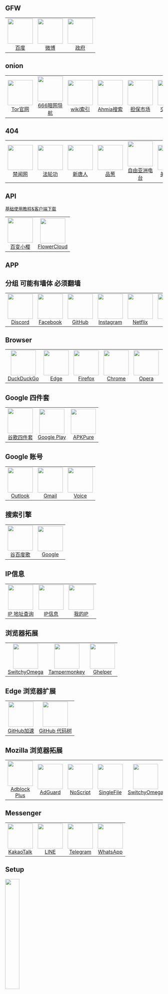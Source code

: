 
## GFW

<table>
  <tr>
    <td style="text-align: center;">
      <a href="https://www.baidu.com/">
        <img src="https://raw.githubusercontent.com/jarocheng0123/beginner_guide/refs/heads/main/png/GFW/baidu.png" width="80">
        <br>
        <span>百度</span>
      </a>
    </td>
    <td style="text-align: center;">
      <a href="https://weibo.com/">
        <img src="https://raw.githubusercontent.com/jarocheng0123/beginner_guide/refs/heads/main/png/GFW/weibo.png" width="80">
        <br>
        <span>微博</span>
      </a>
    </td>
    <td style="text-align: center;">
      <a href="https://www.gov.cn/">
        <img src="https://raw.githubusercontent.com/jarocheng0123/beginner_guide/refs/heads/main/png/GFW/China.png" width="80">
        <br>
        <span>政府</span>
      </a>
    </td>
  </tr>
</table>

## onion

<table>
  <tr>
    <td style="text-align: center;">
      <a href="http://rzuwtpc4wb3xdzrj3yeajsvm3fkq4vbeubm2tdxaqruzzzgs5dwemlad.onion/zh-CN/tbb/">
        <img src="https://raw.githubusercontent.com/jarocheng0123/beginner_guide/refs/heads/main/png/onion/tor.png" width="80">
        <br>
        <span>Tor官网</span>
      </a>
    </td>
    <td style="text-align: center;">
      <a href="http://666666666tjjjeweu5iikuj7hkpke5phvdylcless7g4dn6vma2xxcad.onion/">
        <img src="https://raw.githubusercontent.com/jarocheng0123/beginner_guide/refs/heads/main/png/onion/666.png" width="80">
        <br>
        <span>666暗网导航</span>
      </a>
    </td>
    <td style="text-align: center;">
      <a href="http://zqktlwiuavvvqqt4ybvgvi7tyo4hjl5xgfuvpdf6otjiycgwqbym2qad.onion/wiki/index.php/Main_Page">
        <img src="https://raw.githubusercontent.com/jarocheng0123/beginner_guide/refs/heads/main/png/onion/wiki.png" width="80">
        <br>
        <span>wiki索引</span>
      </a>
    </td>
    <td style="text-align: center;">
      <a href="http://juhanurmihxlp77nkq76byazcldy2hlmovfu2epvl5ankdibsot4csyd.onion/">
        <img src="https://raw.githubusercontent.com/jarocheng0123/beginner_guide/refs/heads/main/png/onion/Ahmia.png" width="80">
        <br>
        <span>Ahmia搜索</span>
      </a>
    </td>
    <td style="text-align: center;">
      <a href="http://ttal7aftgb3sytd56io54sxzmdbg26qa3mkiym326xjathybwvj6ucqd.onion/">
        <img src="https://raw.githubusercontent.com/jarocheng0123/beginner_guide/refs/heads/main/png/onion/ttal7.png" width="80">
        <br>
        <span>担保市场</span>
      </a>
    </td>
    <td style="text-align: center;">
      <a href="http://xxxxxxxxxs6qbnahsbvxbghsnqh4rj6whbyblqtnmetf7vell2fmxmad.onion/">
        <img src="https://raw.githubusercontent.com/jarocheng0123/beginner_guide/refs/heads/main/png/onion/xxxxx.png" width="80">
        <br>
        <span>交易市场</span>
      </a>
    </td>
    <td style="text-align: center;">
      <a href="http://weapon5dj7fwz2zaqa22fqeaqrauclim5kfvecegphrvxeywxoa3wuid.onion/shop.php">
        <img src="https://raw.githubusercontent.com/jarocheng0123/beginner_guide/refs/heads/main/png/onion/Black Market.png" width="80">
        <br>
        <span>出售武器</span>
      </a>
    </td>
  </tr>
</table>


## 404

<table>
  <tr>
    <td style="text-align: center;">
      <a href="http://www.bannedbook.org">
        <img src="https://raw.githubusercontent.com/jarocheng0123/beginner_guide/refs/heads/main/png/404/bannedbook.png" width="80">
        <br>
        <span>禁闻网</span>
      </a>
    </td>
    <td style="text-align: center;">
      <a href="https://www.falundafa.org/">
        <img src="https://raw.githubusercontent.com/jarocheng0123/beginner_guide/refs/heads/main/png/404/falundafa.png" width="80">
        <br>
        <span>法轮功</span>
      </a>
    </td>
    <td style="text-align: center;">
      <a href="https://www.ntdtv.com/gb/">
        <img src="https://raw.githubusercontent.com/jarocheng0123/beginner_guide/refs/heads/main/png/404/ntdtv.png" width="80">
        <br>
        <span>新唐人</span>
      </a>
    </td>
    <td style="text-align: center;">
      <a href="https://pincong.rocks/">
        <img src="https://raw.githubusercontent.com/jarocheng0123/beginner_guide/refs/heads/main/png/404/pincong.png" width="80">
        <br>
        <span>品葱</span>
      </a>
    </td>
    <td style="text-align: center;">
      <a href="http://www.rfa.org/mandarin/">
        <img src="https://raw.githubusercontent.com/jarocheng0123/beginner_guide/refs/heads/main/png/404/rfa.png" width="80">
        <br>
        <span>自由亚洲电台</span>
      </a>
    </td>
    <td style="text-align: center;">
      <a href="http://www.voachinese.com/">
        <img src="https://raw.githubusercontent.com/jarocheng0123/beginner_guide/refs/heads/main/png/404/voachinese.png" width="80">
        <br>
        <span>美国之音</span>
      </a>
    </td>
  </tr>
</table>


## API

[基础使用教程&客户端下载](https://help.huacloud.dev/)

<table>
  <tr>
    <td style="text-align: center;">
      <a href="https://bbxy88.com/">
        <img src="https://raw.githubusercontent.com/jarocheng0123/beginner_guide/refs/heads/main/png/API/bbxy.png" width="80">
        <br>
        <span>百变小樱</span>
      </a>
    </td>
    <td style="text-align: center;">
      <a href="https://flowercloud.net/clientarea.php">
        <img src="https://raw.githubusercontent.com/jarocheng0123/beginner_guide/refs/heads/main/png/API/FlowerCloud.png" width="80">
        <br>
        <span>FlowerCloud</span>
      </a>
    </td>
  </tr>
</table>


## APP
## 分组 可能有墙体 必须翻墙

<table>
  <tr>
    <td style="text-align: center;">
      <a href="https://discord.com/">
        <img src="https://raw.githubusercontent.com/jarocheng0123/beginner_guide/refs/heads/main/png/APP/Discord.png" width="80">
        <br>
        <span>Discord</span>
      </a>
    </td>
    <td style="text-align: center;">
      <a href="https://www.facebook.com/">
        <img src="https://raw.githubusercontent.com/jarocheng0123/beginner_guide/refs/heads/main/png/APP/Facebook.png" width="80">
        <br>
        <span>Facebook</span>
      </a>
    </td>
    <td style="text-align: center;">
      <a href="https://github.com/">
        <img src="https://raw.githubusercontent.com/jarocheng0123/beginner_guide/refs/heads/main/png/APP/GitHub.png" width="80">
        <br>
        <span>GitHub</span>
      </a>
    </td>
    <td style="text-align: center;">
      <a href="https://www.instagram.com/">
        <img src="https://raw.githubusercontent.com/jarocheng0123/beginner_guide/refs/heads/main/png/APP/Instagram.png" width="80">
        <br>
        <span>Instagram</span>
      </a>
    </td>
    <td style="text-align: center;">
      <a href="https://www.netflix.com/">
        <img src="https://raw.githubusercontent.com/jarocheng0123/beginner_guide/refs/heads/main/png/APP/Netflix.png" width="80">
        <br>
        <span>Netflix</span>
      </a>
    </td>
    <td style="text-align: center;">
      <a href="https://www.reddit.com/">
        <img src="https://raw.githubusercontent.com/jarocheng0123/beginner_guide/refs/heads/main/png/APP/Reddit.png" width="80">
        <br>
        <span>Reddit</span>
      </a>
    </td>
    <td style="text-align: center;">
      <a href="https://open.spotify.com/">
        <img src="https://raw.githubusercontent.com/jarocheng0123/beginner_guide/refs/heads/main/png/APP/Spotify.png" width="80">
        <br>
        <span>Spotify</span>
      </a>
    </td>
    <td style="text-align: center;">
      <a href="https://store.steampowered.com/">
        <img src="https://raw.githubusercontent.com/jarocheng0123/beginner_guide/refs/heads/main/png/APP/Steam.png" width="80">
        <br>
        <span>Steam</span>
      </a>
    </td>
    <td style="text-align: center;">
      <a href="https://www.threads.net/">
        <img src="https://raw.githubusercontent.com/jarocheng0123/beginner_guide/refs/heads/main/png/APP/Threads.png" width="80">
        <br>
        <span>Threads</span>
      </a>
    </td>
    <td style="text-align: center;">
      <a href="https://www.tiktok.com/">
        <img src="https://raw.githubusercontent.com/jarocheng0123/beginner_guide/refs/heads/main/png/APP/TikTok.png" width="80">
        <br>
        <span>TikTok</span>
      </a>
    </td>
    <td style="text-align: center;">
      <a href="https://www.tumblr.com/">
        <img src="https://raw.githubusercontent.com/jarocheng0123/beginner_guide/refs/heads/main/png/APP/Tumblr.png" width="80">
        <br>
        <span>Tumblr</span>
      </a>
    </td>
    <td style="text-align: center;">
      <a href="https://www.wikipedia.org/">
        <img src="https://raw.githubusercontent.com/jarocheng0123/beginner_guide/refs/heads/main/png/APP/wikipedia.png" width="80">
        <br>
        <span>wikipedia</span>
      </a>
    </td>
    <td style="text-align: center;">
      <a href="https://x.com/">
        <img src="https://raw.githubusercontent.com/jarocheng0123/beginner_guide/refs/heads/main/png/APP/X.png" width="80">
        <br>
        <span>X</span>
      </a>
    </td>
    <td style="text-align: center;">
      <a href="https://www.youtube.com/">
        <img src="https://raw.githubusercontent.com/jarocheng0123/beginner_guide/refs/heads/main/png/APP/YouTube.png" width="80">
        <br>
        <span>YouTube</span>
      </a>
    </td>
  </tr>
</table>


## Browser

<table>
  <tr>
    <td style="text-align: center;">
      <a href="https://duckduckgo.com/">
        <img src="https://raw.githubusercontent.com/jarocheng0123/beginner_guide/refs/heads/main/png/Browser/DuckDuckGo.png" width="80">
        <br>
        <span>DuckDuckGo</span>
      </a>
    </td>
    <td style="text-align: center;">
      <a href="https://www.microsoft.com/zh-cn/edge/download?msockid=2bccb834f9b96a300c2fade5f8946b7e&form=MA13FJ">
        <img src="https://raw.githubusercontent.com/jarocheng0123/beginner_guide/refs/heads/main/png/Browser/Edge.png" width="80">
        <br>
        <span>Edge</span>
      </a>
    </td>
    <td style="text-align: center;">
      <a href="https://www.mozilla.org/zh-CN/firefox/all/desktop-release/">
        <img src="https://raw.githubusercontent.com/jarocheng0123/beginner_guide/refs/heads/main/png/Browser/Firefox.png" width="80">
        <br>
        <span>Firefox</span>
      </a>
    </td>
    <td style="text-align: center;">
      <a href="https://www.google.com/chrome/">
        <img src="https://raw.githubusercontent.com/jarocheng0123/beginner_guide/refs/heads/main/png/Browser/GoogleChrome.png" width="80">
        <br>
        <span>Chrome</span>
      </a>
    </td>
    <td style="text-align: center;">
      <a href="https://www.opera.com/zh-cn">
        <img src="https://raw.githubusercontent.com/jarocheng0123/beginner_guide/refs/heads/main/png/Browser/Opera.png" width="80">
        <br>
        <span>Opera</span>
      </a>
    </td>
    <td style="text-align: center;">
      <a href="https://www.torproject.org/zh-CN/download/">
        <img src="https://raw.githubusercontent.com/jarocheng0123/beginner_guide/refs/heads/main/png/Browser/TorBrowser.png" width="80">
        <br>
        <span>TorBrowser</span>
      </a>
    </td>
  </tr>
</table>

## Google 四件套

<table>
  <tr>
    <td style="text-align: center;">
      <a href="https://www.ourplay.net/">
        <img src="https://raw.githubusercontent.com/jarocheng0123/beginner_guide/refs/heads/main/png/Google/OurPlay.png" width="80">
        <br>
        <span>谷歌四件套</span>
      </a>
    </td>
    <td style="text-align: center;">
      <a href="https://play.google.com/store/games">
        <img src="https://raw.githubusercontent.com/jarocheng0123/beginner_guide/refs/heads/main/png/Google/GooglePlay.png" width="80">
        <br>
        <span>Google Play</span>
      </a>
    </td>
    <td style="text-align: center;">
      <a href="https://apkpure.com/cn/">
        <img src="https://raw.githubusercontent.com/jarocheng0123/beginner_guide/refs/heads/main/png/Google/APKPure.png" width="80">
        <br>
        <span>APKPure</span>
      </a>
    </td>
  </tr>
</table>

## Google 账号

<table>
  <tr>
    <td style="text-align: center;">
      <a href="https://www.microsoft.com/zh-cn/microsoft-365/outlook/email-and-calendar-software-microsoft-outlook">
        <img src="https://raw.githubusercontent.com/jarocheng0123/beginner_guide/refs/heads/main/png/Google/Outlook.png" width="80">
        <br>
        <span>Outlook</span>
      </a>
    </td>
    <td style="text-align: center;">
      <a href="https://workspace.google.com/intl/zh-CN/gmail/">
        <img src="https://raw.githubusercontent.com/jarocheng0123/beginner_guide/refs/heads/main/png/Google/Gmail.png" width="80">
        <br>
        <span>Gmail</span>
      </a>
    </td>
    <td style="text-align: center;">
      <a href="https://voice.google.com/about">
        <img src="https://raw.githubusercontent.com/jarocheng0123/beginner_guide/refs/heads/main/png/Google/voice.png" width="80">
        <br>
        <span>Voice</span>
      </a>
    </td>
  </tr>
</table>


## 搜索引擎

<table>
  <tr>
    <td style="text-align: center;">
      <a href="https://www.gobaidugle.com/">
        <img src="https://raw.githubusercontent.com/jarocheng0123/beginner_guide/refs/heads/main/png/IP/gobaidugle.png" width="80">
        <br>
        <span>谷百度歌</span>
      </a>
    </td>
    <td style="text-align: center;">
      <a href="https://www.google.com/">
        <img src="https://raw.githubusercontent.com/jarocheng0123/beginner_guide/refs/heads/main/png/Google/Google.png" width="80">
        <br>
        <span>Google</span>
      </a>
    </td>
  </tr>
</table>

## IP信息

<table>
  <tr>
    <td style="text-align: center;">
      <a href="https://www.browserscan.net/zh/ipcheck">
        <img src="https://raw.githubusercontent.com/jarocheng0123/beginner_guide/refs/heads/main/png/IP/BrowserScan.png" width="80">
        <br>
        <span>IP 地址查询</span>
      </a>
    </td>
    <td style="text-align: center;">
      <a href="https://iplark.com/">
        <img src="https://raw.githubusercontent.com/jarocheng0123/beginner_guide/refs/heads/main/png/IP/iplark.png" width="80">
        <br>
        <span>IP信息</span>
      </a>
    </td>
    <td style="text-align: center;">
      <a href="https://whoer.com/zh/">
        <img src="https://raw.githubusercontent.com/jarocheng0123/beginner_guide/refs/heads/main/png/IP/WHOER.png" width="80">
        <br>
        <span>我的IP</span>
      </a>
    </td>
  </tr>
</table>

## 浏览器拓展

<table>
  <tr>
    <td style="text-align: center;">
      <a href="https://github.com/FelisCatus/SwitchyOmega/releases">
        <img src="https://raw.githubusercontent.com/jarocheng0123/beginner_guide/refs/heads/main/png/JSON/SwitchyOmega.png" width="80">
        <br>
        <span>SwitchyOmega</span>
      </a>
    </td>
    <td style="text-align: center;">
      <a href="https://greasyfork.org/zh-CN">
        <img src="https://raw.githubusercontent.com/jarocheng0123/beginner_guide/refs/heads/main/png/JSON/Tampermonkey.png" width="80">
        <br>
        <span>Tampermonkey</span>
      </a>
    </td>
    <td style="text-align: center;">
      <a href="https://ghelper.net/">
        <img src="https://raw.githubusercontent.com/jarocheng0123/beginner_guide/refs/heads/main/png/JSON/Ghelper.png" width="80">
        <br>
        <span>Ghelper</span>
      </a>
    </td>
  </tr>
</table>





## Edge 浏览器扩展

<table>
  <tr>
    <td style="text-align: center;">
      <a href="https://microsoftedge.microsoft.com/addons/detail/github%E5%8A%A0%E9%80%9F/alhnbdjjbokpmilgemopoomnldpejihb">
        <img src="https://raw.githubusercontent.com/jarocheng0123/beginner_guide/refs/heads/main/png/JSON/GitHub加速.png" width="80">
        <br>
        <span>GitHub加速</span>
      </a>
    </td>
    <td style="text-align: center;">
      <a href="https://microsoftedge.microsoft.com/addons/detail/octotree-github-code-tr/joagmknfcgpikbadjkaikmnhpjadihjg?refid=bingshortanswersdownload">
        <img src="https://raw.githubusercontent.com/jarocheng0123/beginner_guide/refs/heads/main/png/JSON/Octotree - GitHub code tree.png" width="80">
        <br>
        <span> GitHub 代码树</span>
      </a>
    </td>
  </tr>
</table>


## Mozilla 浏览器拓展

<table>
  <tr>
    <td style="text-align: center;">
      <a href="https://addons.mozilla.org/zh-CN/firefox/addon/adblock-plus/?utm_source=addons.mozilla.org&utm_medium=referral&utm_content=search">
        <img src="https://raw.githubusercontent.com/jarocheng0123/beginner_guide/refs/heads/main/png/JSON/Adblock Plus.png" width="80">
        <br>
        <span>Adblock Plus</span>
      </a>
    </td>
    <td style="text-align: center;">
      <a href="https://addons.mozilla.org/zh-CN/firefox/addon/adguard-adblocker/?utm_source=addons.mozilla.org&utm_medium=referral&utm_content=featured">
        <img src="https://raw.githubusercontent.com/jarocheng0123/beginner_guide/refs/heads/main/png/JSON/AdGuard AdBlocker.png" width="80">
        <br>
        <span>AdGuard</span>
      </a>
    </td>
    <td style="text-align: center;">
      <a href="https://addons.mozilla.org/zh-CN/firefox/addon/noscript/?utm_source=addons.mozilla.org&utm_medium=referral&utm_content=featured">
        <img src="https://raw.githubusercontent.com/jarocheng0123/beginner_guide/refs/heads/main/png/JSON/NoScript.png" width="80">
        <br>
        <span>NoScript</span>
      </a>
    </td>
    <td style="text-align: center;">
      <a href="https://addons.mozilla.org/zh-CN/firefox/addon/single-file/?utm_source=addons.mozilla.org&utm_medium=referral&utm_content=featured">
        <img src="https://raw.githubusercontent.com/jarocheng0123/beginner_guide/refs/heads/main/png/JSON/SingleFile.png" width="80">
        <br>
        <span>SingleFile</span>
      </a>
    </td>
    <td style="text-align: center;">
      <a href="https://addons.mozilla.org/en-US/firefox/addon/switchyomega/">
        <img src="https://raw.githubusercontent.com/jarocheng0123/beginner_guide/refs/heads/main/png/JSON/SwitchyOmega.png" width="80">
        <br>
        <span>SwitchyOmega</span>
      </a>
    </td>
    <td style="text-align: center;">
      <a href="https://addons.mozilla.org/zh-CN/firefox/addon/tampermonkey/?utm_source=addons.mozilla.org&utm_medium=referral&utm_content=search">
        <img src="https://raw.githubusercontent.com/jarocheng0123/beginner_guide/refs/heads/main/png/JSON/Tampermonkey.png" width="80">
        <br>
        <span>Tampermonkey</span>
      </a>
    </td>
    <td style="text-align: center;">
      <a href="https://addons.mozilla.org/zh-CN/firefox/addon/ublock-origin/?utm_source=addons.mozilla.org&utm_medium=referral&utm_content=featured">
        <img src="https://raw.githubusercontent.com/jarocheng0123/beginner_guide/refs/heads/main/png/JSON/uBlock Origin.png" width="80">
        <br>
        <span>uBlock Origin</span>
      </a>
    </td>
    <td style="text-align: center;">
      <a href="https://addons.mozilla.org/zh-CN/firefox/addon/immersive-translate/?utm_source=addons.mozilla.org&utm_medium=referral&utm_content=search">
        <img src="https://raw.githubusercontent.com/jarocheng0123/beginner_guide/refs/heads/main/png/JSON/沉浸式翻译.png" width="80">
        <br>
        <span>沉浸式翻译</span>
      </a>
    </td>
    <td style="text-align: center;">
      <a href="https://addons.mozilla.org/zh-CN/firefox/addon/%E8%B0%B7%E6%AD%8C-%E7%BF%BB%E8%AF%91/?utm_source=addons.mozilla.org&utm_medium=referral&utm_content=search">
        <img src="https://raw.githubusercontent.com/jarocheng0123/beginner_guide/refs/heads/main/png/JSON/谷歌翻译.png" width="80">
        <br>
        <span>谷歌翻译</span>
      </a>
    </td>
    <td style="text-align: center;">
      <a href="https://addons.mozilla.org/zh-CN/firefox/addon/hcfy/?utm_source=addons.mozilla.org&utm_medium=referral&utm_content=search">
        <img src="https://raw.githubusercontent.com/jarocheng0123/beginner_guide/refs/heads/main/png/JSON/划词翻译.png" width="80">
        <br>
        <span>划词翻译</span>
      </a>
    </td>
  </tr>
</table>

## Messenger

<table>
  <tr>
    <td style="text-align: center;">
      <a href="https://kakao.io/?lang=CN">
        <img src="https://raw.githubusercontent.com/jarocheng0123/beginner_guide/refs/heads/main/png/Messenger/KakaoTalk.png" width="80">
        <br>
        <span>KakaoTalk</span>
      </a>
    </td>
    <td style="text-align: center;">
      <a href="https://www.line.me/tw/">
        <img src="https://raw.githubusercontent.com/jarocheng0123/beginner_guide/refs/heads/main/png/Messenger/LINE.png" width="80">
        <br>
        <span>LINE</span>
      </a>
    </td>
    <td style="text-align: center;">
      <a href="https://telegram.org/apps">
        <img src="https://raw.githubusercontent.com/jarocheng0123/beginner_guide/refs/heads/main/png/Messenger/Telegram.png" width="80">
        <br>
        <span>Telegram</span>
      </a>
    </td>
    <td style="text-align: center;">
      <a href="https://www.whatsapp.com/">
        <img src="https://raw.githubusercontent.com/jarocheng0123/beginner_guide/refs/heads/main/png/Messenger/WhatsApp.png" width="80">
        <br>
        <span>WhatsApp</span>
      </a>
    </td>
  </tr>
</table>


## Setup
<img src="https://raw.githubusercontent.com/jarocheng0123/beginner_guide/refs/heads/main/png/Setup/ClashVergeRev1.png" width="30%" style="display: block;">
<img src="https://raw.githubusercontent.com/jarocheng0123/beginner_guide/refs/heads/main/png/Setup/SwitchyOmega1.png" width="30%" style="display: block;">
<img src="https://raw.githubusercontent.com/jarocheng0123/beginner_guide/refs/heads/main/png/Setup/SwitchyOmega2.png" width="30%" style="display: block;">
<img src="https://raw.githubusercontent.com/jarocheng0123/beginner_guide/refs/heads/main/png/Setup/Telegram1.png" width="30%" style="display: block;">
<img src="https://raw.githubusercontent.com/jarocheng0123/beginner_guide/refs/heads/main/png/Setup/Telegram2.png" width="30%" style="display: block;">
<img src="https://raw.githubusercontent.com/jarocheng0123/beginner_guide/refs/heads/main/png/Setup/Telegram3.png" width="30%" style="display: block;">
<img src="https://raw.githubusercontent.com/jarocheng0123/beginner_guide/refs/heads/main/png/Setup/TorBrowser1.png" width="30%" style="display: block;">
<img src="https://raw.githubusercontent.com/jarocheng0123/beginner_guide/refs/heads/main/png/Setup/TorBrowser2.png" width="30%" style="display: block;">

## 多平台VPN

<table>
  <tr>
    <td style="text-align: center;">
      <a href="https://one.one.one.one/">
        <img src="https://raw.githubusercontent.com/jarocheng0123/beginner_guide/refs/heads/main/png/VPN/1111.png" width="80">
        <br>
        <span>1.1.1.1</span>
      </a>
    </td>
    <td style="text-align: center;">
      <a href="https://www.expressvpn.com/vpn-download">
        <img src="https://raw.githubusercontent.com/jarocheng0123/beginner_guide/refs/heads/main/png/VPN/ExpressVPN.png" width="80">
        <br>
        <span>ExpressVPN</span>
      </a>
    </td>
  </tr>
</table>

## 多平台工具

<table>
  <tr>
    <td style="text-align: center;">
      <a href="https://www.clashverge.dev/install.html">
        <img src="https://raw.githubusercontent.com/jarocheng0123/beginner_guide/refs/heads/main/png/VPN/ClashVergeRev.png" width="80">
        <br>
        <span>ClashVergeRev</span>
      </a>
    </td>
  </tr>
</table>


## Windows

<table>
  <tr>
    <td style="text-align: center;">
      <a href="https://github.com/Z-Siqi/Clash-for-Windows_Chinese/releases">
        <img src="https://raw.githubusercontent.com/jarocheng0123/beginner_guide/refs/heads/main/png/VPN/Clash.png" width="80">
        <br>
        <span>Clash</span>
      </a>
    </td>
    <td style="text-align: center;">
      <a href="https://github.com/netchx/netch/releases">
        <img src="https://raw.githubusercontent.com/jarocheng0123/beginner_guide/refs/heads/main/png/VPN/Netch.png" width="80">
        <br>
        <span>Netch</span>
      </a>
    </td>
    <td style="text-align: center;">
      <a href="https://github.com/2dust/v2rayN/releases">
        <img src="https://raw.githubusercontent.com/jarocheng0123/beginner_guide/refs/heads/main/png/VPN/V2rayN.png" width="80">
        <br>
        <span>V2rayN</span>
      </a>
    </td>
  </tr>
</table>

## IOS

<table>
  <tr>
    <td style="text-align: center;">
      <a href="https://apps.apple.com/us/app/shadowrocket/id932747118">
        <img src="https://raw.githubusercontent.com/jarocheng0123/beginner_guide/refs/heads/main/png/VPN/Shadowrocket.png" width="80">
        <br>
        <span>Shadowrocket</span>
      </a>
    </td>
    <td style="text-align: center;">
      <a href="https://apps.apple.com/us/app/quantumult-x/id1443988620">
        <img src="https://raw.githubusercontent.com/jarocheng0123/beginner_guide/refs/heads/main/png/VPN/Quantumult X.png" width="80">
        <br>
        <span>Quantumult X</span>
      </a>
    </td>
    <td style="text-align: center;">
      <a href="https://apps.apple.com/us/app/surge-5/id1442620678">
        <img src="https://raw.githubusercontent.com/jarocheng0123/beginner_guide/refs/heads/main/png/VPN/Surge.png" width="80">
        <br>
        <span>Surge</span>
      </a>
    </td>
  </tr>
</table>


## 安卓

<table>
  <tr>
    <td style="text-align: center;">
      <a href="https://github.com/clashdownload/Clash_for_Android/releases">
        <img src="https://raw.githubusercontent.com/jarocheng0123/beginner_guide/refs/heads/main/png/VPN/Clash.png" width="80">
        <br>
        <span>Clash</span>
      </a>
    </td>
    <td style="text-align: center;">
      <a href="https://github.com/xxf098/shadowsocksr-v2ray-trojan-android/releases">
        <img src="https://raw.githubusercontent.com/jarocheng0123/beginner_guide/refs/heads/main/png/VPN/Ssrray.png" width="80">
        <br>
        <span>Ssrray</span>
      </a>
    </td>
    <td style="text-align: center;">
      <a href="https://github.com/2dust/v2rayNG/releases">
        <img src="https://raw.githubusercontent.com/jarocheng0123/beginner_guide/refs/heads/main/png/VPN/V2rayNG.png" width="80">
        <br>
        <span>V2rayNG</span>
      </a>
    </td>
  </tr>
</table>


## Wallet

<table>
  <tr>
    <td style="text-align: center;">
      <a href="https://www.binance.com/zh-CN">
        <img src="https://raw.githubusercontent.com/jarocheng0123/beginner_guide/refs/heads/main/png/Wallet/Binance.png" width="80">
        <br>
        <span>Binance</span>
      </a>
    </td>
  </tr>
</table>


## bot

 - [Telegram设置中文语言](https://t.me/setlanguage/classic-zh-cn)
 - [Telegram设置中文语言](https://t.me/setlanguage/zh-cn)



### 频道

<table>
  <tr>
      <td style="text-align: center;">
      <a href="https://t.me/TGChinaGuide">
        <img src="https://raw.githubusercontent.com/jarocheng0123/beginner_guide/refs/heads/main/png/bot/TGChinaGuide.png" width="80">
        <br>
        <span> 新手指南 </span>
      </a>
    </td>
    <td style="text-align: center;">
      <a href="https://t.me/sharetgs">
        <img src="https://raw.githubusercontent.com/jarocheng0123/beginner_guide/refs/heads/main/png/bot/sharetgs.png" width="80">
        <br>
        <span> 频道推荐 </span>
      </a>
    </td>
    <td style="text-align: center;">
      <a href="https://t.me/tgcnx">
        <img src="https://raw.githubusercontent.com/jarocheng0123/beginner_guide/refs/heads/main/png/bot/tgcnx.png" width="80">
        <br>
        <span> 中文社群 </span>
      </a>
    </td>
    <td style="text-align: center;">
      <a href="https://t.me/tgzhcn">
        <img src="https://raw.githubusercontent.com/jarocheng0123/beginner_guide/refs/heads/main/png/bot/tgzhcn.png" width="80">
        <br>
        <span> 中文圈 </span>
      </a>
    </td>
    <td style="text-align: center;">
      <a href="https://t.me/YinxiangBiji_News">
        <img src="https://raw.githubusercontent.com/jarocheng0123/beginner_guide/refs/heads/main/png/bot/YinxiangBiji_News.png" width="80">
        <br>
        <span> 中文频道 </span>
      </a>
    </td>
  </tr>
</table>

### 搜索

<table>
  <tr>
    <td style="text-align: center;">
      <a href="https://t.me/sousuop">
        <img src="https://raw.githubusercontent.com/jarocheng0123/beginner_guide/refs/heads/main/png/bot/sousuop.png" width="80">
        <br>
        <span> 谷歌搜群 </span>
      </a>
    </td>
    <td style="text-align: center;">
      <a href="https://t.me/KEEPY88">
        <img src="https://raw.githubusercontent.com/jarocheng0123/beginner_guide/refs/heads/main/png/bot/KEEPY88.png" width="80">
        <br>
        <span> 中文搜索 </span>
      </a>
    </td>
    <td style="text-align: center;">
      <a href="https://t.me/baidu91">
        <img src="https://raw.githubusercontent.com/jarocheng0123/beginner_guide/refs/heads/main/png/bot/baidu91.png" width="80">
        <br>
        <span> 百度中文 </span>
      </a>
    </td>
    <td style="text-align: center;">
      <a href="https://t.me/hao1234bot">
        <img src="https://raw.githubusercontent.com/jarocheng0123/beginner_guide/refs/heads/main/png/bot/hao1234bot.png" width="80">
        <br>
        <span> Hao123 </span>
      </a>
    </td>
    <td style="text-align: center;">
      <a href="https://t.me/IME_zhCN">
        <img src="https://raw.githubusercontent.com/jarocheng0123/beginner_guide/refs/heads/main/png/bot/IME_zhCN.png" width="80">
        <br>
        <span> 酷搜 🔍 </span>
      </a>
    </td>
  </tr>
</table>


### VPN

<table>
  <tr>
    <td style="text-align: center;">
      <a href="https://t.me/clash_verge_re">
        <img src="https://raw.githubusercontent.com/jarocheng0123/beginner_guide/refs/heads/main/png/bot/clash_verge_re.png" width="80">
        <br>
        <span> clash verge rev </span>
      </a>
    </td>
    <td style="text-align: center;">
      <a href="https://t.me/Clashclient">
        <img src="https://raw.githubusercontent.com/jarocheng0123/beginner_guide/refs/heads/main/png/bot/Clashclient.png" width="80">
        <br>
        <span> Clash 交流群 </span>
      </a>
    </td>
    <td style="text-align: center;">
      <a href="https://t.me/ShadowrocketApp">
        <img src="https://raw.githubusercontent.com/jarocheng0123/beginner_guide/refs/heads/main/png/bot/ShadowrocketApp.png" width="80">
        <br>
        <span> Shadowrocket </span>
      </a>
    </td>
    <td style="text-align: center;">
      <a href="https://t.me/QuanXApp">
        <img src="https://raw.githubusercontent.com/jarocheng0123/beginner_guide/refs/heads/main/png/bot/QuanXApp.png" width="80">
        <br>
        <span> Quantumult X </span>
      </a>
    </td>
    <td style="text-align: center;">
      <a href="https://t.me/loveapps">
        <img src="https://raw.githubusercontent.com/jarocheng0123/beginner_guide/refs/heads/main/png/bot/loveapps.png" width="80">
        <br>
        <span> Surge 交流 </span>
      </a>
    </td>
  </tr>
</table>


### 机场

<table>
  <tr>
    <td style="text-align: center;">
      <a href="https://t.me/+IugiUXlyYqgyNjE0">
        <img src="https://raw.githubusercontent.com/jarocheng0123/beginner_guide/refs/heads/main/png/bot/+IugiUXlyYqgyNjE0.png" width="80">
        <br>
        <span> 百变小樱 </span>
      </a>
    </td>
    <td style="text-align: center;">
      <a href="https://t.me/jichang_list">
        <img src="https://raw.githubusercontent.com/jarocheng0123/beginner_guide/refs/heads/main/png/bot/jichang_list.png" width="80">
        <br>
        <span> 机场列表 </span>
      </a>
    </td>
        <td style="text-align: center;">
      <a href="https://t.me/yangmaoshare">
        <img src="https://raw.githubusercontent.com/jarocheng0123/beginner_guide/refs/heads/main/png/bot/yangmaoshare.png" width="80">
        <br>
        <span> 公益代理 </span>
      </a>
    </td>
        <td style="text-align: center;">
      <a href="https://t.me/jichangtj">
        <img src="https://raw.githubusercontent.com/jarocheng0123/beginner_guide/refs/heads/main/png/bot/jichangtj.png" width="80">
        <br>
        <span> 机场测速 </span>
      </a>
    </td>
    <td style="text-align: center;">
      <a href="https://t.me/jichang_user">
        <img src="https://raw.githubusercontent.com/jarocheng0123/beginner_guide/refs/heads/main/png/bot/jichang_user.png" width="80">
        <br>
        <span> 机场交流群 </span>
      </a>
    </td>
  </tr>
</table>


#### 暗网

<table>
  <tr>
    <td style="text-align: center;">
      <a href="https://t.me/getbridgesbot">
        <img src="https://raw.githubusercontent.com/jarocheng0123/beginner_guide/refs/heads/main/png/bot/getbridgesbot.png" width="80">
        <br>
        <span> Tor Bridges </span>
      </a>
    </td>
    <td style="text-align: center;">
      <a href="https://t.me/onion666666">
        <img src="https://raw.githubusercontent.com/jarocheng0123/beginner_guide/refs/heads/main/png/bot/onion666666.png" width="80">
        <br>
        <span> 暗网导航 </span>
      </a>
    </td>
  </tr>
</table>

###  社工库

[10月最新免费社工库分享](https://github.com/tankeqwe1231/SgkShare)
[高质量免费社工库机器人](https://github.com/DBUG-DBUG/SGK-bot?tab=readme-ov-file)


<table>
  <tr>
    <td style="text-align: center;">
      <a href="https://t.me/jrsgk2_bot">
        <img src="https://raw.githubusercontent.com/jarocheng0123/beginner_guide/refs/heads/main/png/bot/jrsgk2_bot.png" width="80">
        <br>
        <span> 巨人社工库 </span>
      </a>
    </td>
    <td style="text-align: center;">
      <a href="https://t.me/JokerSGKbot">
        <img src="https://raw.githubusercontent.com/jarocheng0123/beginner_guide/refs/heads/main/png/bot/JokerSGKbot.png" width="80">
        <br>
        <span> 小丑社工 </span>
      </a>
    </td>
  </tr>
</table>

===============================================================================================================================================

## 参考链接




**一些实用性建议**：

1. 使用非大陆邮箱进行注册机场（使用Gmail/Outlook/Yahoo邮箱等）；
2. 切记以上邮箱不要跟任何国内业务进行绑定（微信/QQ/支付宝/国行App相关注册业务等）；
3. 墙外非法外，谨言慎行；


#### 1. 🍆镜像网站

> 临时访问谷歌，且不需要使用任何工具，缺点无法访问非谷歌站点

[https://g.luciaz.me](https://g.luciaz.me/extdomains/www.google.com)：需要验证答案，答案分别为【心灵之约】【水朝夕】【csxy@123】，完成后会跳转google,然后收藏地址即可。

想要备份各种 `Clash` 的人可自行寻找资源或是[点击此处前往下载](https://mega.nz/folder/qFwjDDAA#l6rBIEAYuCl0fhMOsP79Vg)（注意：链接中的资源非本人整理，不一定全面也不一定可用）



 - [跑路机场清单](https://github.com/limbopro/Paolujichang)

 - [低价机场推荐](https://github.com/DiningFactory/panda-vpn-pro)

 - [SSR-V2ray-Trojan机场推荐](https://github.com/hwanz/SSR-V2ray-Trojan)
 - [免费机场公益机场合集SSR-V2ray/免费vpn-定时更新](https://github.com/hwanz/SSR-V2ray-Trojan-vpn)

 - [Telegram电报频道群组推荐](https://jichangtuijian.com/telegram%E7%94%B5%E6%8A%A5%E9%A2%91%E9%81%93%E7%BE%A4%E7%BB%84%E6%8E%A8%E8%8D%90.html)

 - [机场域名屏蔽列表](https://github.com/Rakau/blockList/blob/main/blockList)
 - [Clash/SS/SSR/V2ray使用教程/机场推荐/直连网站/镜像网站/科学上网插件](https://github.com/selierlin/Share-SSR-V2ray)
 -[翻墙-科学上网、翻墙工具、翻墙教程项目库](https://github.com/bannedbook/fanqiang)
 - [白嫖免费机场](https://github.com/ermaozi/get_subscribe)
[clash免费节点每日更新](https://github.com/aiboboxx/clashfree)


 


## 机场博客

[机场推荐评测](https://www.ermao.net/)
[机场测速](https://jichangzhu.com/)
- [Shadowrocket Loon QuantumultX Surge Stash的相关配置](https://whatshub.top/)
 - [稳定高速机场推荐](https://jichangtuijian.com/)
 - [低价机场推荐](https://free-5620788.webadorsite.com/)

[机场推荐](https://pmblog.top/airportchoose/)
[便宜好用的翻墙机场推荐](https://www.pyjichang.com/)


## Telegram 博客


[电报注册教程](https://wallvpn.com/telegram-tutorial/)
[Telegram中文新手指南](https://telegram.me/s/TGChinaGuide?before=6)
[电报频道推荐](https://telegramchannels.me/zh/top)
[优质电报群组](https://topstip.com/telegram-channel-bot-group/)






## Google 注册


[国内谷歌帐号注册方法](https://zhuanlan.zhihu.com/p/655389252)
[使用国内手机号注册Google帐号](https://www.cnblogs.com/liuguanglin/p/register_google.html)




## Google voice 博客



[Google Voice注册](https://zhuanlan.zhihu.com/p/17399706302)

[购买成品账号](https://shannote.com/archives/googlevoice%E6%9C%80%E6%96%B0%E8%B4%AD%E4%B9%B0%E6%B3%A8%E5%86%8C%E8%BD%AC%E7%A7%BB%E5%92%8C%E4%BF%9D%E5%8F%B7%E6%93%8D%E4%BD%9C.html)





================================================================================================







## 脚本的网站
 - [Github 增强 - 高速下载](https://greasyfork.org/zh-CN/scripts/412245-github-enhancement-high-speed-download)

 - [FastGithub 镜像加速访问](https://greasyfork.org/zh-CN/scripts/397419-fastgithub-%E9%95%9C%E5%83%8F%E5%8A%A0%E9%80%9F%E8%AE%BF%E9%97%AE-%E5%85%8B%E9%9A%86%E5%92%8C%E4%B8%8B%E8%BD%BD)
 - [Github 镜像访问](https://greasyfork.org/zh-CN/scripts/398278-github-%E9%95%9C%E5%83%8F%E8%AE%BF%E9%97%AE-%E5%8A%A0%E9%80%9F%E4%B8%8B%E8%BD%BD)






















## 安装 Edge 浏览器


sudo dpkg -i microsoft-edge-stable_135.0.3179.98-1_amd64.deb


## 安装 Chrome 浏览器
sudo dpkg -i ./google-chrome-stable_current_amd64.deb


## 安装 tor 浏览器

tar -xvf tor-browser-linux-x86_64-14.5.tar.xz
cd tor-browser
./start-tor-browser.desktop
./start-tor-browser.desktop --register-app



## 安装 Clash Verge Rev Docs 代理

sudo apt install -y ./Clash.Verge_2.2.3_amd64.deb 

[使用教程](https://www.clashverge.dev/guide/quickstart.html)




================================================================================================


Clash关闭系统代理，打开开机自启动
开启Clash时默认缩小到任务栏

Telegram连接类型，使用自定义代理
SOCKS5 127.0.0.1:7890

浏览器拓展 Proxy SwitchyOmega 
情景模式proxy，代理服务器 HTTP 127.0.0.1:7890 ,应用 proxy





目录（推荐），



币安btc购买流程



[币安初学者指南](https://www.binance.com/zh-CN/support/faq/detail/c780097f75dd450a82d17f1e84153276)
[如何完成个人身份认证](https://www.binance.com/zh-CN/support/faq/detail/360027287111)
[以 CNY 买入 USDT](https://c2c.binance.com/zh-CN/express/buy/USDT/CNY)
[买入比特币](https://www.binance.com/zh-CN/how-to-buy/bitcoin)

# 加密货币钱包类型综合对比表


| 钱包类型 | 安全性措施            | 风险等级 | 平台 / 设备     | 例子                                                                       | 主要特点                                         | 缺点                                  |
| ---- | ---------------- | ---- | ----------- | ------------------------------------------------------------------------ | -------------------------------------------- | ----------------------------------- |
| 软钱包  | 2FA、加密保护、生物识别认证  | 中    | 桌面端、移动端、浏览器 | Exodus, Margex Wallet, Zengo, OKX Wallet, Best Wallet                    | 用户友好，支持多链，可在多个设备上访问，支持质押（Staking），交易速度快      | 易受黑客攻击和安全漏洞影响，依赖互联网连接               |
| 移动钱包 | 2FA、二维码扫描、生物识别认证 | 中    | iOS、Android | Best Wallet（同时属于软钱包）、Zengo、OKX Wallet                                    | 便携，支持二维码扫描，界面友好，适合初学者，支持多种代币和区块链             | 通常缺乏高级安全功能，依赖移动设备的安全性，由于安全风险不适合长期存储 |
| 硬钱包  | 安全芯片、离线存储、多重签名支持 | 低    | 独立设备        | Ledger Stax, Trezor, Cypherock, Tangem, Ellipal                          | 高安全性，冷存储，适合长期存储，物理存储提供额外安全                   | 相较于软钱包更昂贵，频繁交易时不够便捷，需要物理存储可能损坏      |
| 纸钱包  | 物理安全、无网络访问       | 低    | 纸质文档        | 无特定示例                                                                    | 离线存储，低技术门槛，完全离线安全性极高，成本低，无需硬件或软件，简单的加密货币存储方式 | 使用复杂（尤其对初学者），易受物理损坏或遗失影响，不适合频繁交易    |
| 网页钱包 | 2FA、加密保护、邮件验证    | 高    | 浏览器         | MetaMask（浏览器插件）、Trust Wallet（网页版）、Binance Web Wallet、Coinbase Web Wallet | 可在任何设备上访问，通过网页浏览器访问，设置和使用简单，支持多种加密货币         | 高度容易受到黑客和网络钓鱼攻击，安全性低于其他类型钱包         |